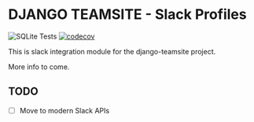 # DJANGO TEAMSITE - Slack Profiles

![SQLite Tests](https://github.com/SocialFinanceDigitalLabs/teamsite-slack/actions/workflows/test-sqlite.yaml/badge.svg)
[![codecov](https://codecov.io/gh/SocialFinanceDigitalLabs/teamsite-slack/branch/main/graph/badge.svg)](https://codecov.io/gh/SocialFinanceDigitalLabs/teamsite-slack)


This is slack integration module for the django-teamsite project.

More info to come. 

## TODO

- [ ] Move to modern Slack APIs

